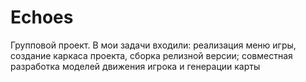 # Echoes

Групповой проект. В мои задачи входили: реализация меню игры, создание каркаса проекта, сборка релизной версии; совместная разработка моделей движения игрока и генерации карты
